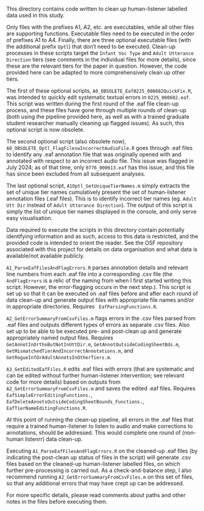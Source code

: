 This directory contains code written to clean up human-listener labelled data used in this study. 

Only files with the prefixes A1, A2, etc. are executables, while all other files are supporting functions. Executable files need to be executed in the order of prefixes A1 to A4. Finally, there are three optional executable files (with the additional prefix `Optl`) that don’t need to be executed. Clean-up processes in these scripts target the `Infant Voc Type` and `Adult Utterance Direction` tiers (see comments in the individual files for more details), since these are the relevant tiers for the paper in question. However, the code provided here can be adapted to more comprehensively clean up other tiers.

The first of these optional scripts, `A0_OBSOLETE_Eaf0225_000602QuickFix.R`, was intended to quickly edit systematic textual errors in `0225_000602.eaf`. This script was written during the first round of the .eaf file clean-up process, and these files have gone through multiple rounds of clean-up (both using the pipeline provided here, as well as with a trained graduate student researcher manually cleaning up flagged issues). As such, this optional script is now obsolete. 

The second optional script (also obsolete now), `A0_OBSOLETE_Optl_FlagFileswIncorrectAudioFile.R` goes through .eaf files to identify any .eaf annotation file that was originally opened with and annotated with respect to an incorrect audio file. This issue was flagged in July 2024; as of that time, only `0776_000613.eaf` has this issue, and this file has since been excluded from all subsequent analyses. 

The last optional script, `A1Optl_GetUniqueTierNames.m` simply extracts the set of unique tier names cumulatively present the set of human-listener annotation files (.eaf files). This is to identify incorrect tier names (eg. `Adult Utt Dir` instead of `Adult Utterance Direction`). The output of this script is simply the list of unique tier names displayed in the console, and only serve easy visualisation. 

Data required to execute the scripts in this directory contain potentially identifying information and as such, access to this data is restricted, and the provided code is intended to orient the reader. See the OSF repository associated with this project for details on data organisation and what data is available/not available publicly.  

`A1_ParseEafFilesAndFlagErrors.R` parses annotation details and relevant line numbers from each .eaf file into a corresponding .csv file (the `AndFlagErrors` is a relic of the naming from when I first started writing this script. However, the error-flagging occurs in the next step.). This script is set up so that it can be executed on .eaf files before and after each round of data clean-up and generate output files with appropriate file names and/or in appropriate directories. Requires ` EafParsingFunctions.R`. 

`A2_GetErrorSummaryFromCsvFiles.m` flags errors in the .csv files parsed from .eaf files and outputs different types of errors as separate .csv files. Also set up to be able to be executed pre- and post-clean up and generate appropriately named output files. Requires `GetAnnotInOrthoButNotInUttDir.m`, `GetAnnotOutsideCodingSheetBds.m`, `GetMismatchedTierAndIncorrectAnnotations.m`, and `GetRogueInfOrAdultAnnotsInOtherTiers.m`.

`A3_GetEditedEafFiles.R` edits .eaf files with errors (that are systematic and can be edited without further human-listener intervention; see relevant code for more details) based on outputs from `A2_GetErrorSummaryFromCsvFiles.m` and saves the edited .eaf files. Requires `EafSimpleErrorEditingFunctions.`, `EafDeleteAnnotsOutsideCodingSheetBounds_Functions.`, `EafTierNameEditingFunctions.R`.

At this point of running the clean-up pipeline, all errors in the .eaf files that require a trained human-listener to listen to audio and make corrections to annotations, should be addressed. This would complete one round of (non-human listenrr) data clean-up. 

Executing `A1_ParseEafFilesAndFlagErrors.R` on the cleaned-up .eaf files (by indicating the post-clean up status of files in the script) will generate .csv files based on the cleaned-up human-listener labelled files, on which further pre-processing is carried out. As a check-and-balance step, I also recommend running `A2_GetErrorSummaryFromCsvFiles.m` on this set of files, so that any additional errors that may have crept up can be addressed. 

For more specific details, please read comments about paths and other notes in the files before executing them.

